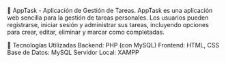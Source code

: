 📌 AppTask - Aplicación de Gestión de Tareas.
AppTask es una aplicación web sencilla para la gestión de tareas personales. Los usuarios pueden registrarse, iniciar sesión y administrar sus tareas, incluyendo opciones para crear, editar, eliminar y marcar como completadas.

🚀 Tecnologías Utilizadas
Backend: PHP (con MySQL)
Frontend: HTML, CSS
Base de Datos: MySQL
Servidor Local: XAMPP
